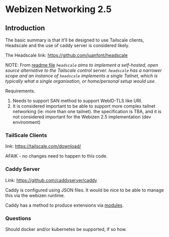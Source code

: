 # Webizen Networking 2.5

## Introduction

The basic summary is that it'll be designed to use Tailscale clients, Headscale and the use of caddy server is  considered likely.

The Headscale 
link: https://github.com/juanfont/headscale

NOTE: From [readme file](https://github.com/juanfont/headscale)
*`headscale` aims to implement a self-hosted, open source alternative to the Tailscale control server. `headscale` has a narrower scope and an instance of `headscale` implements a _single_ Tailnet, which is typically what a single organisation, or home/personal setup would use.*

Requirements.

1. Needs to support SAN method to support WebID-TLS like URI.
2. It is considered important to be able to support more complex tailnet networking (ie: more than one tailnet). the specification is TBA, and it is not considered important for the Webizen 2.5 implementation (dev environment)

### TailScale Clients
link: https://tailscale.com/download/

AFAIK - no changes need to happen to this code.

### Caddy Server

Link: https://github.com/caddyserver/caddy

Caddy is configured using JSON files.  It would be nice to be able to manage this via the webizen runtime. 

Caddy has a method to produce extensions via [modules](https://caddyserver.com/docs/extending-caddy).


### Questions

Should docker and/or kubernetes be supported, if so how.

